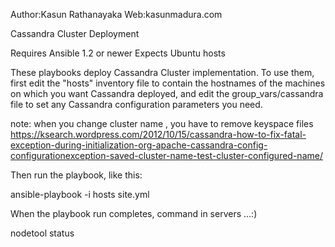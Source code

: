 Author:Kasun Rathanayaka
Web:kasunmadura.com

Cassandra Cluster Deployment

Requires Ansible 1.2 or newer
Expects Ubuntu hosts

These playbooks deploy Cassandra Cluster implementation. To use them, first edit the "hosts" inventory file to contain the hostnames of the machines on which you want Cassandra deployed, and edit the group_vars/cassandra file to set any Cassandra configuration parameters you need.

note: when you change cluster name , you have to remove keyspace  files
https://ksearch.wordpress.com/2012/10/15/cassandra-how-to-fix-fatal-exception-during-initialization-org-apache-cassandra-config-configurationexception-saved-cluster-name-test-cluster-configured-name/

Then run the playbook, like this:

ansible-playbook -i hosts site.yml

When the playbook run completes, command in servers ...:)

nodetool status 

